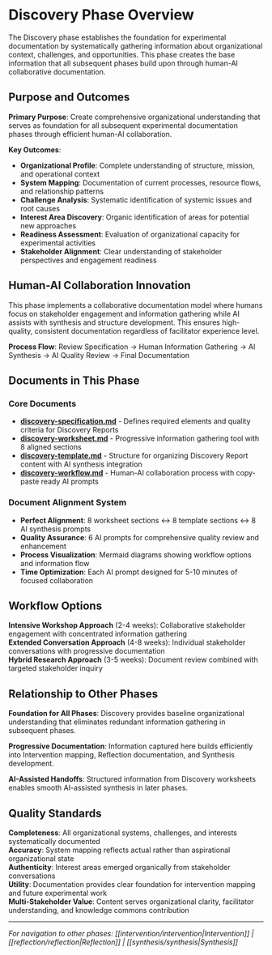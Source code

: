 # Discovery Phase Overview

The Discovery phase establishes the foundation for experimental documentation by systematically gathering information about organizational context, challenges, and opportunities. This phase creates the base information that all subsequent phases build upon through human-AI collaborative documentation.

## Purpose and Outcomes

**Primary Purpose**: Create comprehensive organizational understanding that serves as foundation for all subsequent experimental documentation phases through efficient human-AI collaboration.

**Key Outcomes**:
- **Organizational Profile**: Complete understanding of structure, mission, and operational context
- **System Mapping**: Documentation of current processes, resource flows, and relationship patterns
- **Challenge Analysis**: Systematic identification of systemic issues and root causes
- **Interest Area Discovery**: Organic identification of areas for potential new approaches
- **Readiness Assessment**: Evaluation of organizational capacity for experimental activities
- **Stakeholder Alignment**: Clear understanding of stakeholder perspectives and engagement readiness

## Human-AI Collaboration Innovation

This phase implements a collaborative documentation model where humans focus on stakeholder engagement and information gathering while AI assists with synthesis and structure development. This ensures high-quality, consistent documentation regardless of facilitator experience level.

**Process Flow**: Review Specification → Human Information Gathering → AI Synthesis → AI Quality Review → Final Documentation

## Documents in This Phase

### Core Documents
- **[discovery-specification.md](discovery-specification.md)** - Defines required elements and quality criteria for Discovery Reports
- **[discovery-worksheet.md](discovery-worksheet.md)** - Progressive information gathering tool with 8 aligned sections
- **[discovery-template.md](discovery-template.md)** - Structure for organizing Discovery Report content with AI synthesis integration
- **[discovery-workflow.md](discovery-workflow.md)** - Human-AI collaboration process with copy-paste ready AI prompts

### Document Alignment System
- **Perfect Alignment**: 8 worksheet sections ↔️ 8 template sections ↔️ 8 AI synthesis prompts
- **Quality Assurance**: 6 AI prompts for comprehensive quality review and enhancement
- **Process Visualization**: Mermaid diagrams showing workflow options and information flow
- **Time Optimization**: Each AI prompt designed for 5-10 minutes of focused collaboration

## Workflow Options

**Intensive Workshop Approach** (2-4 weeks): Collaborative stakeholder engagement with concentrated information gathering  
**Extended Conversation Approach** (4-8 weeks): Individual stakeholder conversations with progressive documentation  
**Hybrid Research Approach** (3-5 weeks): Document review combined with targeted stakeholder inquiry

## Relationship to Other Phases

**Foundation for All Phases**: Discovery provides baseline organizational understanding that eliminates redundant information gathering in subsequent phases.

**Progressive Documentation**: Information captured here builds efficiently into Intervention mapping, Reflection documentation, and Synthesis development.

**AI-Assisted Handoffs**: Structured information from Discovery worksheets enables smooth AI-assisted synthesis in later phases.

## Quality Standards

**Completeness**: All organizational systems, challenges, and interests systematically documented  
**Accuracy**: System mapping reflects actual rather than aspirational organizational state  
**Authenticity**: Interest areas emerged organically from stakeholder conversations  
**Utility**: Documentation provides clear foundation for intervention mapping and future experimental work  
**Multi-Stakeholder Value**: Content serves organizational clarity, facilitator understanding, and knowledge commons contribution

---

*For navigation to other phases: [[intervention/intervention|Intervention]] | [[reflection/reflection|Reflection]] | [[synthesis/synthesis|Synthesis]]*